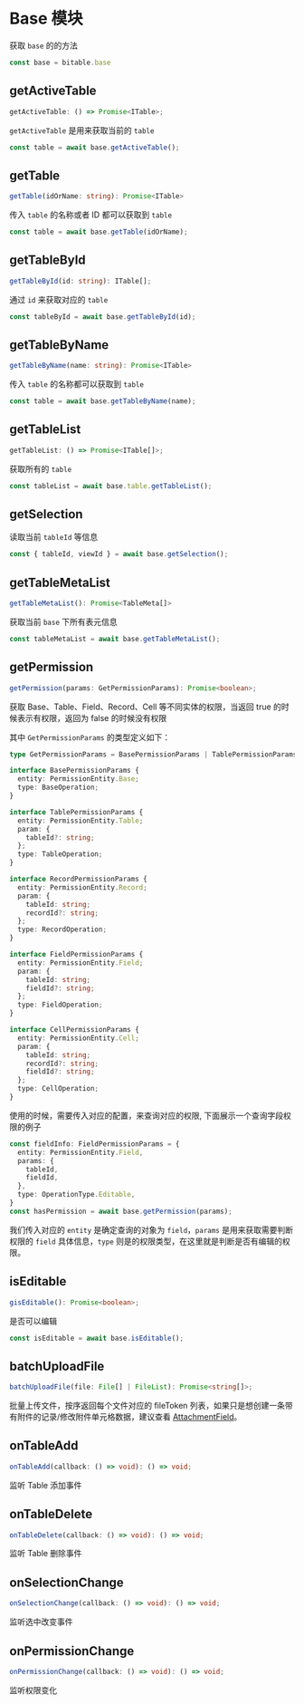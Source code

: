 # Base 模块
获取 `base` 的的方法

```typescript
const base = bitable.base
```

## getActiveTable
```typescript
getActiveTable: () => Promise<ITable>;
```
`getActiveTable` 是用来获取当前的 `table` 
```typescript
const table = await base.getActiveTable();
```

## getTable
```typescript
getTable(idOrName: string): Promise<ITable>
```
传入 `table` 的名称或者 ID 都可以获取到 `table`
```typescript
const table = await base.getTable(idOrName);
```

## getTableById
```typescript
getTableById(id: string): ITable[];
```
通过 `id` 来获取对应的 `table`
```typescript
const tableById = await base.getTableById(id);
```

## getTableByName
```typescript
getTableByName(name: string): Promise<ITable>
```
传入 `table` 的名称都可以获取到 `table`
```typescript
const table = await base.getTableByName(name);
```

## getTableList
```typescript
getTableList: () => Promise<ITable[]>;
```
获取所有的 `table` 
```typescript
const tableList = await base.table.getTableList();
```

## getSelection
读取当前 `tableId` 等信息
```typescript
const { tableId, viewId } = await base.getSelection();
```

## getTableMetaList
```typescript
getTableMetaList(): Promise<TableMeta[]>
```
获取当前 `base` 下所有表元信息
```typescript
const tableMetaList = await base.getTableMetaList();
```

## getPermission
```typescript
getPermission(params: GetPermissionParams): Promise<boolean>;
```
获取 Base、Table、Field、Record、Cell 等不同实体的权限，当返回 true 的时候表示有权限，返回为 false 的时候没有权限

其中 `GetPermissionParams` 的类型定义如下：
```typescript
type GetPermissionParams = BasePermissionParams | TablePermissionParams | RecordPermissionParams | FieldPermissionParams | CellPermissionParams;

interface BasePermissionParams {
  entity: PermissionEntity.Base;
  type: BaseOperation;
}

interface TablePermissionParams {
  entity: PermissionEntity.Table;
  param: {
    tableId?: string;
  };
  type: TableOperation;
}

interface RecordPermissionParams {
  entity: PermissionEntity.Record;
  param: {
    tableId: string;
    recordId?: string;
  };
  type: RecordOperation;
}

interface FieldPermissionParams {
  entity: PermissionEntity.Field;
  param: {
    tableId: string;
    fieldId?: string;
  };
  type: FieldOperation;
}

interface CellPermissionParams {
  entity: PermissionEntity.Cell;
  param: {
    tableId: string;
    recordId?: string;
    fieldId?: string;
  };
  type: CellOperation;
}
```
使用的时候，需要传入对应的配置，来查询对应的权限, 下面展示一个查询字段权限的例子

```typescript
const fieldInfo: FieldPermissionParams = {
  entity: PermissionEntity.Field,
  params: {
    tableId,
    fieldId,
  },
  type: OperationType.Editable,
}
const hasPermission = await base.getPermission(params);
```
我们传入对应的 `entity` 是确定查询的对象为 `field`，`params` 是用来获取需要判断权限的 `field` 具体信息，`type` 则是的权限类型，在这里就是判断是否有编辑的权限。

## isEditable
```typescript
gisEditable(): Promise<boolean>;
```
是否可以编辑
```typescript
const isEditable = await base.isEditable();
```

## batchUploadFile
```typescript
batchUploadFile(file: File[] | FileList): Promise<string[]>;
```
批量上传文件，按序返回每个文件对应的 fileToken 列表，如果只是想创建一条带有附件的记录/修改附件单元格数据，建议查看 [AttachmentField](./field/attachment.md)。

## onTableAdd
```typescript
onTableAdd(callback: () => void): () => void;
```
监听 Table 添加事件

## onTableDelete
```typescript
onTableDelete(callback: () => void): () => void;
```
监听 Table 删除事件

## onSelectionChange
```typescript
onSelectionChange(callback: () => void): () => void;
```
监听选中改变事件

## onPermissionChange
```typescript
onPermissionChange(callback: () => void): () => void;
```
监听权限变化
